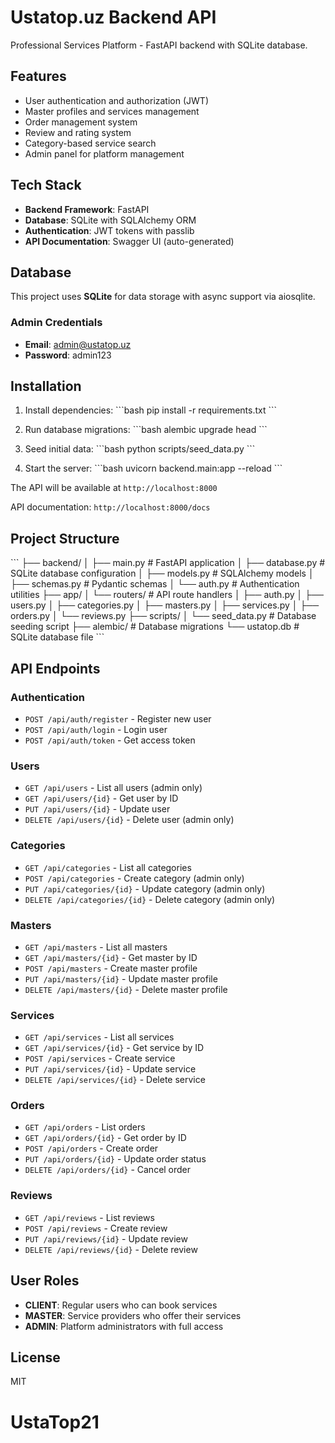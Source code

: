 # Ustatop.uz Backend API

Professional Services Platform - FastAPI backend with SQLite database.

## Features

- User authentication and authorization (JWT)
- Master profiles and services management
- Order management system
- Review and rating system
- Category-based service search
- Admin panel for platform management

## Tech Stack

- **Backend Framework**: FastAPI
- **Database**: SQLite with SQLAlchemy ORM
- **Authentication**: JWT tokens with passlib
- **API Documentation**: Swagger UI (auto-generated)

## Database

This project uses **SQLite** for data storage with async support via aiosqlite.

### Admin Credentials

- **Email**: admin@ustatop.uz
- **Password**: admin123

## Installation

1. Install dependencies:
\`\`\`bash
pip install -r requirements.txt
\`\`\`

2. Run database migrations:
\`\`\`bash
alembic upgrade head
\`\`\`

3. Seed initial data:
\`\`\`bash
python scripts/seed_data.py
\`\`\`

4. Start the server:
\`\`\`bash
uvicorn backend.main:app --reload
\`\`\`

The API will be available at `http://localhost:8000`

API documentation: `http://localhost:8000/docs`

## Project Structure

\`\`\`
├── backend/
│   ├── main.py           # FastAPI application
│   ├── database.py       # SQLite database configuration
│   ├── models.py         # SQLAlchemy models
│   ├── schemas.py        # Pydantic schemas
│   └── auth.py           # Authentication utilities
├── app/
│   └── routers/          # API route handlers
│       ├── auth.py
│       ├── users.py
│       ├── categories.py
│       ├── masters.py
│       ├── services.py
│       ├── orders.py
│       └── reviews.py
├── scripts/
│   └── seed_data.py      # Database seeding script
├── alembic/              # Database migrations
└── ustatop.db            # SQLite database file
\`\`\`

## API Endpoints

### Authentication
- `POST /api/auth/register` - Register new user
- `POST /api/auth/login` - Login user
- `POST /api/auth/token` - Get access token

### Users
- `GET /api/users` - List all users (admin only)
- `GET /api/users/{id}` - Get user by ID
- `PUT /api/users/{id}` - Update user
- `DELETE /api/users/{id}` - Delete user (admin only)

### Categories
- `GET /api/categories` - List all categories
- `POST /api/categories` - Create category (admin only)
- `PUT /api/categories/{id}` - Update category (admin only)
- `DELETE /api/categories/{id}` - Delete category (admin only)

### Masters
- `GET /api/masters` - List all masters
- `GET /api/masters/{id}` - Get master by ID
- `POST /api/masters` - Create master profile
- `PUT /api/masters/{id}` - Update master profile
- `DELETE /api/masters/{id}` - Delete master profile

### Services
- `GET /api/services` - List all services
- `GET /api/services/{id}` - Get service by ID
- `POST /api/services` - Create service
- `PUT /api/services/{id}` - Update service
- `DELETE /api/services/{id}` - Delete service

### Orders
- `GET /api/orders` - List orders
- `GET /api/orders/{id}` - Get order by ID
- `POST /api/orders` - Create order
- `PUT /api/orders/{id}` - Update order status
- `DELETE /api/orders/{id}` - Cancel order

### Reviews
- `GET /api/reviews` - List reviews
- `POST /api/reviews` - Create review
- `PUT /api/reviews/{id}` - Update review
- `DELETE /api/reviews/{id}` - Delete review

## User Roles

- **CLIENT**: Regular users who can book services
- **MASTER**: Service providers who offer their services
- **ADMIN**: Platform administrators with full access

## License

MIT
# UstaTop21
